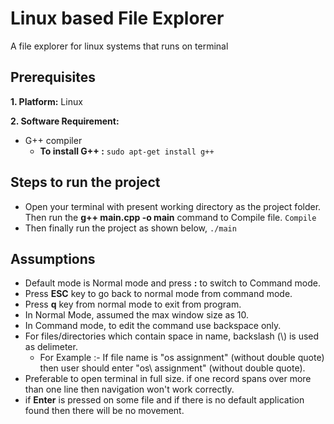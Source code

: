 # Linux based File Explorer
A file explorer for linux systems that runs on terminal
## Prerequisites

**1. Platform:** Linux 

**2. Software Requirement:**
* G++ compiler
   * **To install G++ :** ```sudo apt-get install g++```

## Steps to run the project
- Open your terminal with present working directory as the project folder. Then run the **g++ main.cpp -o main** command to Compile file.
    ```Compile```
- Then finally run the project as shown below, 
    ```./main```
## Assumptions
* Default mode is Normal mode and press **:** to switch to Command mode.
* Press **ESC** key to go back to normal mode from command mode.
* Press **q** key from normal mode to exit from program.
* In Normal Mode, assumed the max window size as 10.
* In Command mode, to edit the command use backspace only.
* For files/directories which contain space in name, backslash (\\) is used as delimeter. 
   * For Example :- If file name is "os assignment" (without double quote) then user should enter "os\ assignment" (without double quote).
* Preferable to open terminal in full size. if one record spans over more than one line then navigation won't work correctly.
* if **Enter** is pressed on some file and if there is no default application found then there will be no movement.